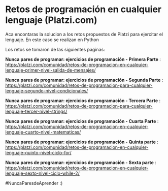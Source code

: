 # Retos de programación en cualquier lenguaje (Platzi.com) 

Aca encontaras la solucion a los retos propuestos de Platzi para ejercitar el lenguaje. En este caso se realizan en Python

Los retos se tomaron de las siguientes paginas:

**Nunca pares de programar: ejercicios de programación - Primera Parte** : https://platzi.com/comunidad/retos-de-programacion-en-cualquier-lenguaje-primer-nivel-salida-de-mensajes/

**Nunca pares de programar: ejercicios de programación - Segunda Parte** : https://platzi.com/comunidad/retos-de-programacion-para-cualquier-lenguaje-segundo-nivel-condicionales/

**Nunca pares de programar: ejercicios de programación - Tercera Parte** : https://platzi.com/comunidad/retos-de-programacion-para-cualquier-lenguaje-tercer-nivel-strings/

**Nunca pares de programar: ejercicios de programación - Cuarta Parte** : https://platzi.com/comunidad/retos-de-programacion-en-cualquier-lenguaje-cuarto-nivel-matematicas/

**Nunca pares de programar: ejercicios de programación - Quinta parte** : https://platzi.com/comunidad/retos-de-programacion-en-cualquier-lenguaje-quinto-nivel-ciclo-for/

**Nunca pares de programar: ejercicios de programación - Sexta parte** : https://platzi.com/comunidad/retos-de-programacion-en-cualquier-lenguaje-sexto-nivel-ciclo-while-2/


#NuncaParesdeAprender :)
